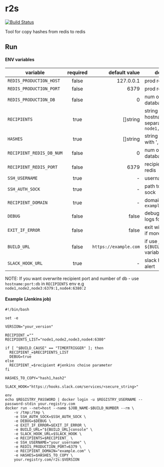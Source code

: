 # r2s
[![Build Status](https://travis-ci.com/onetwotrip/r2s_v2.svg?branch=master)](https://travis-ci.org/onetwotrip/r2s)

Tool for copy hashes from redis to redis

## Run

#### ENV variables
|variable|required|default value|description|
|-------------|:-------------:|-----:|-------------|
|```REDIS_PRODUCTION_HOST```|false|127.0.0.1|prod redis host|
|```REDIS_PRODUCTION_PORT```|false|6379|prod redis port|
|```REDIS_PRODUCTION_DB```|false|0|num of prod database|
|```RECIPIENTS```|true|[]string|string of nodes hostnames with ',' separator e.g ```node1,node2,node_n```|
|```HASHES```|true|[]string|string of hashes with ',' separator|
|```RECIPIENT_REDIS_DB_NUM```|false|0|num of recipient database|
|```RECIPIENT_REDIS_PORT```|false|6379|recipient port of redis|
|```SSH_USERNAME```|true|-|username|
|```SSH_AUTH_SOCK```|true|-|path to ssh auth sock|
|```RECIPIENT_DOMAIN```|true|-|domain e.g ```example.com```|
|```DEBUG```|false|false|debug mode (more logs for each step)|
|```EXIT_IF_ERROR```|false|false|exit with exit code 1 if more one errors|
|```BUILD_URL```|false|```https://example.com```|if use jenkins - use ```${BUILD_URL}console``` variable|
|```SLACK_HOOK_URL```|true|-|slack hook for send alert|

NOTE: If you want overwrite recipient port and number of db - use ```hostname:port:db``` in ```RECIPIENTS``` env e.g ```node1,node2,node3:6379:1,node4:6380:2```

#### Example (Jenkins job)

```
#!/bin/bash

set -e 

VERSION="your_version"

RECIPIENT_=""
RECIPIENTS_LIST="node1,node2,node3,node4:6380"

if [ "$BUILD_CAUSE" == "TIMERTRIGGER" ]; then
  RECIPIENT_=$RECIPIENTS_LIST
  DEBUG=true
else
  RECIPIENT_=$recipient #jenkins choise parameter
fi

HASHES_TO_COPY="hash1,hash2"

SLACK_HOOK="https://hooks.slack.com/services/<secure_string>"

env
echo $REGISTRY_PASSWORD | docker login -u $REGISTRY_USERNAME --password-stdin your.registry.com
docker run --net=host --name $JOB_NAME-$BUILD_NUMBER --rm \
    -v /tmp:/tmp \
    -e SSH_AUTH_SOCK=$SSH_AUTH_SOCK \
    -e DEBUG=$DEBUG \
    -e EXIT_IF_ERROR=$EXIT_IF_ERROR \
    -e BUILD_URL="${BUILD_URL}console" \
    -e SLACK_HOOK_URL=$SLACK_HOOK \
    -e RECIPIENTS=$RECIPIENT_ \
    -e SSH_USERNAME="your_username" \
    -e REDIS_PRODUCTION_PORT=6379 \
    -e RECIPIENT_DOMAIN="example.com" \
    -e HASHES=$HASHES_TO_COPY \
    your.registry.com/r2s:$VERSION
```

